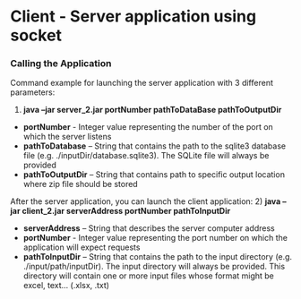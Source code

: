 # Client - Server application using socket

### Calling the Application

Command example for launching the server application with 3 different parameters:
1) **java –jar server_2.jar portNumber pathToDataBase pathToOutputDir**
* **portNumber** - Integer value representing the number of the port on which the server listens
* **pathToDatabase** – String that contains the path to the sqlite3 database file (e.g. ./inputDir/database.sqlite3). The SQLite file will always be provided
* **pathToOutputDir** – String that contains path to specific output location where zip file should be stored

After the server application, you can launch the client application:
2) **java –jar client_2.jar serverAddress portNumber pathToInputDir**
* **serverAddress** – String that describes the server computer address
* **portNumber** - Integer value representing the port number on which the application will expect requests
* **pathToInputDir** – String that contains the path to the input directory (e.g. ./input/path/inputDir). The input directory will always be provided. This directory will contain one or more input files whose format might be excel, text… (.xlsx, .txt)
